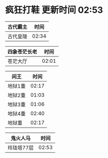 # 疯狂打鞋 更新时间 02:53

| 古代霸主   | 时间    |
|--------|-------|
| 古代皇陵 | 02:34 |

| 四象苍茫长老   | 时间    |
|--------|-------|
| 苍茫大厅 | 02:01 |

| 间王   | 时间    |
|--------|-------|
| 地狱1重 | 02:17 |
| 地狱2重 | 01:03 |
| 地狱3重 | 01:06 |
| 地狱4重 | 02:40 |
| 地狱重 | 02:17 |

| 鬼火人马   | 时间    |
|--------|-------|
| 玲珑塔77层 | 02:53 |